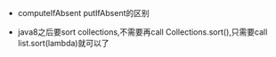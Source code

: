 
- computeIfAbsent putIfAbsent的区别


- java8之后要sort collections,不需要再call Collections.sort(),只需要call list.sort(lambda)就可以了

